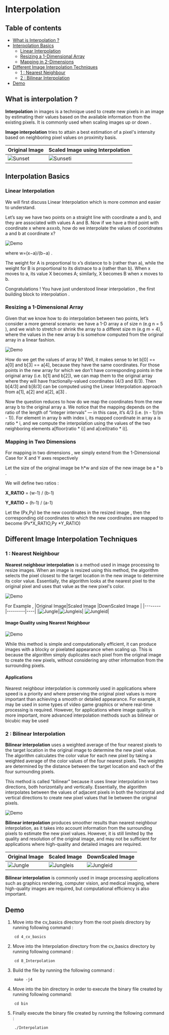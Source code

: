# Interpolation


## Table of contents
- [What is Interpolation ? ](#interpolation)
- [Interpolation Basics](#interpolationBasics)
  - [ Linear Interpolation ](#LI)
  - [Resizing a 1-Dimensional Array](#R)
  - [Mapping in 2-Dimensions](#Map)
- [Different Image Interpolation Techniques](#DIIT)
  - [1 : Nearest Neighbour](#NN)
  - [2 : Bilinear Interpolation](#BN)
- [Demo ](#Demo)



<a name="interpolation"></a>
## What is interpolation ?

**Interpolation** in images is a technique used to create new pixels in an image by estimating their values based on the available information from the existing pixels. It is commonly used when scaling images up or down .

**Image interpolation** tries to attain a best estimation of a pixel's intensity based on neighboring pixel values on proximity basis.

| Original Image | Scaled Image using Interpolation 
|-----|-----|
|![Sunset](./Assets/pixel1.jpg)|![Sunseti](./Assets/pixeli1.jpg)|

<a name="interpolationBasics"></a>
## Interpolation Basics <a name="Interpolation-Basics"></a>
<a name="LI"></a>
### Linear Interpolation <a name="LI"></a>
We will first discuss Linear Interpolation which is more common and easier to understand.

Let’s say we have two points on a straight line with coordinate a
and b, and they are associated with values A and B. Now if we have a third point with coordinate x where a≤x≤b, how do we interpolate the values of cooridnates a and b at coordinate x?


![Demo](./Assets/pixeldemo5.png)

where w=(x−a)/(b−a) .

The weight for A is proportional to x’s distance to b (rather than a), while the weight for B is proportional to its distnace to a (rather than b). When x moves to a, its value X becomes A; similarly, X becomes B when x moves to b.

Congratulations ! You have just understood linear interpolation , the first building block to interpolation .
<a name="R"></a>
### Resizing a 1-Dimensional Array 

Given that we know how to do interpolation between two points, let’s consider a more general scenario: we have a 1-D array a of size n (e.g n = 5 ), and we wish to stretch or shrink the array to a differet size m (e.g m = 4), where the values in the new array b is somehow computed from the original array in a linear fashion.

![Demo](./Assets/pixdemo6.png)

How do we get the values of array b? Well, it makes sense to let b[0] == a[0] and b[3] == a[4], because they have the same coordinates. For those points in the new array for which we don’t have corresponding points in the original array (i.e. b[1] and b[2]), we can map them to the original array where they will have fractionally-valued coordinates (4/3 and 8/3). Then b[4/3] and b[8/3] can be computed using the Linear Interpolation approach from a[1], a[2] and a[2], a[3] .

Now the question reduces to how do we map the coordinates from the new array b to the original array a. We notice that the mapping depends on the ratio of the length of “integer intervals” — in this case, it’s 4/3 (i.e. (n - 1)/(m - 1)). For element in array b with index i, its mapped coordinate in array a is ratio * i, and we compute the interpolation using the values of the two neighboring elements a[floor(ratio * i)] and a[ceil(ratio * i)].
<a name="Map"></a>
### Mapping in Two Dimensions 

For mapping in two dimensions , we simply extend from the 1-Dimensional Case for X and Y axes respectively 

Let the size of the original image be h*w and size of the new image be 
a * b .

We will define two ratios : 

**X_RATIO** = (w-1) / (b-1)

**Y_RATIO** = (h-1) / (a-1)


Let the (Px,Py) be the new coordinates in the resized image , then the corresponding old coordinates to which the new coordinates are mapped to become (Px\*X_RATIO,Py \*Y_RATIO)

<a name="DIIT"></a>
## Different Image Interpolation Techniques

<a name="NN"></a>
### 1 : Nearest Neighbour 

**Nearest neighbour interpolation** is a method used in image processing to resize images. When an image is resized using this method, the algorithm selects the pixel closest to the target location in the new image to determine its color value. Essentially, the algorithm looks at the nearest pixel to the original pixel and uses that value as the new pixel's color.


![Demo](./Assets/pixdemo2.png)



For Example , 
|Original Image|Scaled Image |DownScaled Image |
|--------|---------|----|
|![Jungle](./Assets/pixel3.jpg)|![Jungleis](./Assets/pixeli3s.jpg)| ![Jungleid](./Assets/pixeli3d.jpg)|



#### Image Quality using Nearest Neighbour 

![Demo](./Assets/pixdemo4.png)

While this method is simple and computationally efficient, it can produce images with a blocky or pixelated appearance when scaling up. This is because the algorithm simply duplicates each pixel from the original image to create the new pixels, without considering any other information from the surrounding pixels.

#### Applications 

Nearest neighbour interpolation is commonly used in applications where speed is a priority and where preserving the original pixel values is more important than achieving a smooth or detailed appearance. For example, it may be used in some types of video game graphics or where real-time processing is required. However, for applications where image quality is more important, more advanced interpolation methods such as bilinear or bicubic may be used
<a name="BN"></a>
### 2 : Bilinear Interpolation


**Bilinear interpolation** uses a weighted average of the four nearest pixels to the target location in the original image to determine the new pixel value. The algorithm calculates the color value for each new pixel by taking a weighted average of the color values of the four nearest pixels. The weights are determined by the distance between the target location and each of the four surrounding pixels.

This method is called "bilinear" because it uses linear interpolation in two directions, both horizontally and vertically. Essentially, the algorithm interpolates between the values of adjacent pixels in both the horizontal and vertical directions to create new pixel values that lie between the original pixels.

![Demo](./Assets/pixdemo3.png)


**Bilinear interpolation** produces smoother results than nearest neighbour interpolation, as it takes into account information from the surrounding pixels to estimate the new pixel values. However, it is still limited by the quality and resolution of the original image, and may not be sufficient for applications where high-quality and detailed images are required.

|Original Image|Scaled Image|DownScaled Image|
|--------|---------|----|
|![Jungle](./Assets/pixel2.jpg)|![Jungleis](./Assets/pixeli2s.jpg)| ![Jungleid](./Assets/pixeli2d.jpg)|

**Bilinear interpolation** is commonly used in image processing applications such as graphics rendering, computer vision, and medical imaging, where high-quality images are required, but computational efficiency is also important.


<a name="Demo"></a>
## Demo 

1. Move into the cv_basics directory from the root pixels directory by running following command :
```
    cd 4_cv_basics 
```
2. Move into the Interpolation directory from the cv_basics directory by running following command :
```
    cd 8_Interpolation 
```
3. Build the file by running the following command :
```
    make -j4
```
4. Move into the bin directory in order to execute the binary file created by running following command: 
```
    cd bin
```
5. Finally execute the binary file created by running the following command :
```
    ./Interpolation
```


